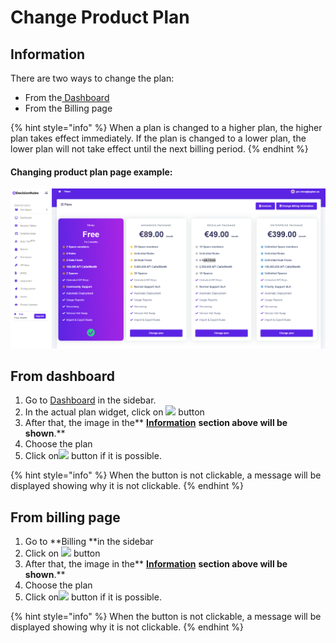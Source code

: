 # Change Product Plan

## Information

There are two ways to change the plan:

* From the[ Dashboard](../)
* From the Billing page

{% hint style="info" %}
When a plan is changed to a higher plan, the higher plan takes effect immediately. If the plan is changed to a lower plan, the lower plan will not take effect until the next billing period.
{% endhint %}

#### Changing product plan page example:

![](../.gitbook/assets/plans.png)

## From dashboard

1. Go to [Dashboard](../) in the sidebar.
2. In the actual plan widget, click on ![](<../.gitbook/assets/screenshoteasy-9- (1).png>) button
3. After that, the image in the** **[**Information**](change-product-plan.md#information)** **section above will be shown**.**
4. Choose the plan
5. Click on![](<../.gitbook/assets/screenshoteasy-9- (1).png>) button if it is possible.  

{% hint style="info" %}
When the button is not clickable, a message will be displayed showing why it is not clickable.
{% endhint %}



## From billing page

1. Go to **Billing **in the sidebar
2. Click on ![](../.gitbook/assets/screenshoteasy-10-.png) button
3. After that, the image in the** **[**Information**](change-product-plan.md#information)** **section above will be shown**.**
4. Choose the plan
5. Click on![](<../.gitbook/assets/screenshoteasy-9- (1).png>) button if it is possible.  

{% hint style="info" %}
When the button is not clickable, a message will be displayed showing why it is not clickable.
{% endhint %}
